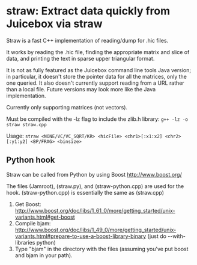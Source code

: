# straw: Extract data quickly from Juicebox via straw
Straw is a fast C++ implementation of reading/dump for .hic files.
 
It works by reading the .hic file, finding the appropriate matrix and slice
of data, and printing the text in sparse upper triangular format.

It is not as fully featured as the Juicebox command line tools Java version;
in particular, it doesn't store the pointer data for all the matrices, only
the one queried. It also doesn't currently support reading from a URL rather
than a local file. Future versions may look more like the Java implementation. 

Currently only supporting matrices (not vectors).

Must be compiled with the -lz flag to include the zlib.h library:
`g++ -lz -o straw straw.cpp`

Usage: `straw <NONE/VC/VC_SQRT/KR> <hicFile> <chr1>[:x1:x2] <chr2>[:y1:y2] <BP/FRAG> <binsize> `

## Python hook
Straw can be called from Python by using Boost <http://www.boost.org/>

The files (Jamroot), (straw.py), and (straw-python.cpp) are used for the hook. (straw-python.cpp) is essentially the same as (straw.cpp)

1. Get Boost:  http://www.boost.org/doc/libs/1_61_0/more/getting_started/unix-variants.html#get-boost
2. Compile bjam:  http://www.boost.org/doc/libs/1_49_0/more/getting_started/unix-variants.html#prepare-to-use-a-boost-library-binary
(just do --with-libraries python)
3. Type "bjam" in the directory with the files (assuming you've put boost and bjam in your path).